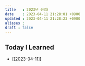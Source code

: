 ```yaml
---
title   : 2023년 04월 
date    : 2023-04-11 21:28:01 +0900
updated : 2023-04-11 21:28:23 +0900
aliases : 
draft : false
---
```


## Today I Learned

- [[2023-04-11]]
